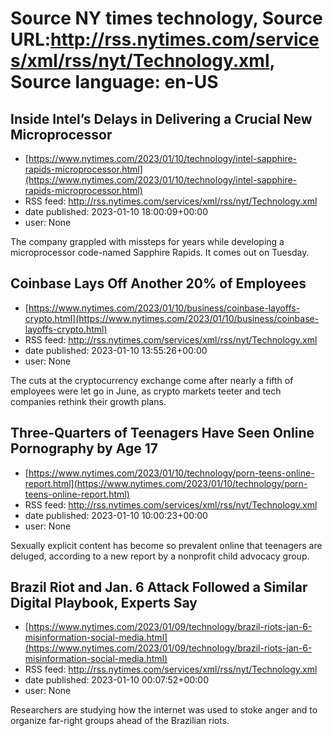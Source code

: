 # Source NY times technology, Source URL:http://rss.nytimes.com/services/xml/rss/nyt/Technology.xml, Source language: en-US

## Inside Intel’s Delays in Delivering a Crucial New Microprocessor
 - [https://www.nytimes.com/2023/01/10/technology/intel-sapphire-rapids-microprocessor.html](https://www.nytimes.com/2023/01/10/technology/intel-sapphire-rapids-microprocessor.html)
 - RSS feed: http://rss.nytimes.com/services/xml/rss/nyt/Technology.xml
 - date published: 2023-01-10 18:00:09+00:00
 - user: None

The company grappled with missteps for years while developing a microprocessor code-named Sapphire Rapids. It comes out on Tuesday.

## Coinbase Lays Off Another 20% of Employees
 - [https://www.nytimes.com/2023/01/10/business/coinbase-layoffs-crypto.html](https://www.nytimes.com/2023/01/10/business/coinbase-layoffs-crypto.html)
 - RSS feed: http://rss.nytimes.com/services/xml/rss/nyt/Technology.xml
 - date published: 2023-01-10 13:55:26+00:00
 - user: None

The cuts at the cryptocurrency exchange come after nearly a fifth of employees were let go in June, as crypto markets teeter and tech companies rethink their growth plans.

## Three-Quarters of Teenagers Have Seen Online Pornography by Age 17
 - [https://www.nytimes.com/2023/01/10/technology/porn-teens-online-report.html](https://www.nytimes.com/2023/01/10/technology/porn-teens-online-report.html)
 - RSS feed: http://rss.nytimes.com/services/xml/rss/nyt/Technology.xml
 - date published: 2023-01-10 10:00:23+00:00
 - user: None

Sexually explicit content has become so prevalent online that teenagers are deluged, according to a new report by a nonprofit child advocacy group.

## Brazil Riot and Jan. 6 Attack Followed a Similar Digital Playbook, Experts Say
 - [https://www.nytimes.com/2023/01/09/technology/brazil-riots-jan-6-misinformation-social-media.html](https://www.nytimes.com/2023/01/09/technology/brazil-riots-jan-6-misinformation-social-media.html)
 - RSS feed: http://rss.nytimes.com/services/xml/rss/nyt/Technology.xml
 - date published: 2023-01-10 00:07:52+00:00
 - user: None

Researchers are studying how the internet was used to stoke anger and to organize far-right groups ahead of the Brazilian riots.
